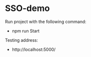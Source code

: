 # SSO-demo
Run project with the following command: 
- npm run Start

Testing address:
- http://localhost:5000/
